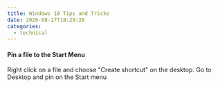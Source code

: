 ```yaml
---
title: Windows 10 Tips and Tricks
date: 2020-08-17T18:29:28
categories:
  - technical
---
```



#### Pin a file to the Start Menu

Right click on a file and choose "Create shortcut" on the desktop. Go to Desktop and pin on the Start menu

